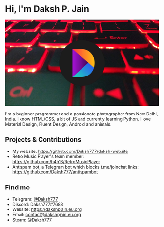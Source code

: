 # Hi, I'm Daksh P. Jain

<img src="https://raw.githubusercontent.com/Daksh777/Daksh777/master/banner.png" alt="banner that contains my logo superimposed on my laptop's keyboard">

I'm a beginner programmer and a passionate photographer from New Delhi, India. I know HTML/CSS, a bit of JS and currently learning Python. I love Material Design, Fluent Design, Android and animals.
## Projects & Contributions
- My website: https://github.com/Daksh777/daksh-website
- Retro Music Player's team member: https://github.com/h4h13/RetroMusicPlayer
- Antispam bot, a Telegram bot which blocks t.me/joinchat links: https://github.com/Daksh777/antispambot
## Find me
- Telegram: [@Daksh777](https://t.me/Daksh777)
- Discord: Daksh777#7688
- Website: https://dakshpjain.eu.org
- Email: contact@dakshpjain.eu.org
- Steam: [@Daksh777](https://steamcommunity.com/id/daksh777)
